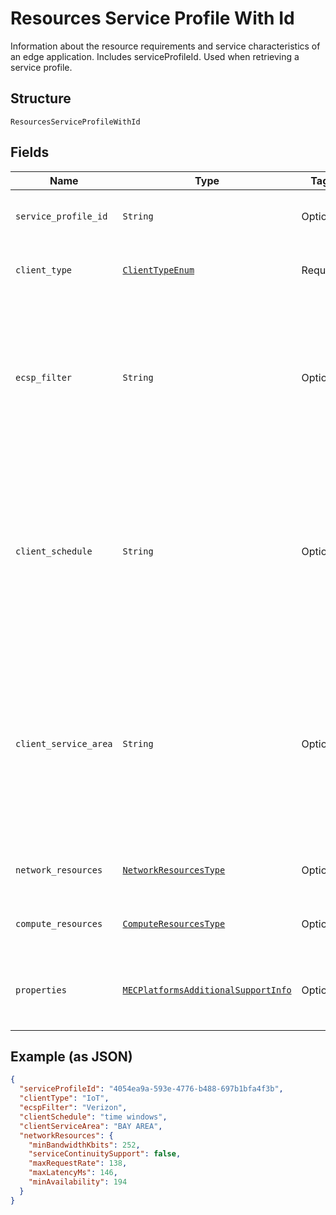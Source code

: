 
# Resources Service Profile With Id

Information about the resource requirements and service characteristics of an edge application. Includes serviceProfileId. Used when retrieving a service profile.

## Structure

`ResourcesServiceProfileWithId`

## Fields

| Name | Type | Tags | Description |
|  --- | --- | --- | --- |
| `service_profile_id` | `String` | Optional | Unique identifier for a service profile. |
| `client_type` | [`ClientTypeEnum`](../../doc/models/client-type-enum.md) | Required | The category of application client. |
| `ecsp_filter` | `String` | Optional | Identity of the preferred Edge Computing Service Provider.<br>**Constraints**: *Maximum Length*: `32`, *Pattern*: `^[A-Za-z0-9]{3,32}$` |
| `client_schedule` | `String` | Optional | The expected operation schedule of the application client (e.g. time windows).<br>**Constraints**: *Maximum Length*: `32`, *Pattern*: `^[A-Za-z0-9 ]{3,32}$` |
| `client_service_area` | `String` | Optional | The expected location(s) (e.g. route) of the hosting UE during the Client's operation schedule.<br>**Constraints**: *Maximum Length*: `32`, *Pattern*: `^[A-Za-z0-9 ]{3,32}$` |
| `network_resources` | [`NetworkResourcesType`](../../doc/models/network-resources-type.md) | Optional | Network resources of a service profile. |
| `compute_resources` | [`ComputeResourcesType`](../../doc/models/compute-resources-type.md) | Optional | Compute resources of a service profile. |
| `properties` | [`MECPlatformsAdditionalSupportInfo`](../../doc/models/mec-platforms-additional-support-info.md) | Optional | Additional service support information for the MEC platform. |

## Example (as JSON)

```json
{
  "serviceProfileId": "4054ea9a-593e-4776-b488-697b1bfa4f3b",
  "clientType": "IoT",
  "ecspFilter": "Verizon",
  "clientSchedule": "time windows",
  "clientServiceArea": "BAY AREA",
  "networkResources": {
    "minBandwidthKbits": 252,
    "serviceContinuitySupport": false,
    "maxRequestRate": 138,
    "maxLatencyMs": 146,
    "minAvailability": 194
  }
}
```

